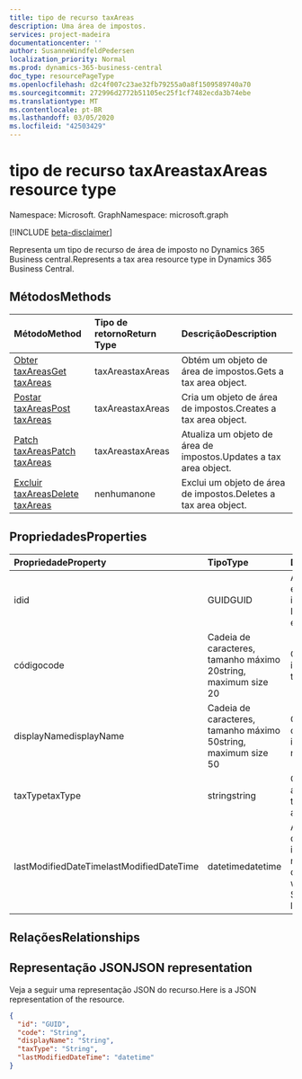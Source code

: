 ```yaml
---
title: tipo de recurso taxAreas
description: Uma área de impostos.
services: project-madeira
documentationcenter: ''
author: SusanneWindfeldPedersen
localization_priority: Normal
ms.prod: dynamics-365-business-central
doc_type: resourcePageType
ms.openlocfilehash: d2c4f007c23ae32fb79255a0a8f1509589740a70
ms.sourcegitcommit: 272996d2772b51105ec25f1cf7482ecda3b74ebe
ms.translationtype: MT
ms.contentlocale: pt-BR
ms.lasthandoff: 03/05/2020
ms.locfileid: "42503429"
---
```

# <a name="taxareas-resource-type"></a><span data-ttu-id="89646-103">tipo de recurso taxAreas</span><span class="sxs-lookup"><span data-stu-id="89646-103">taxAreas resource type</span></span>

<span data-ttu-id="89646-104">Namespace: Microsoft. Graph</span><span class="sxs-lookup"><span data-stu-id="89646-104">Namespace: microsoft.graph</span></span>

[!INCLUDE [beta-disclaimer](../../includes/beta-disclaimer.md)]

<span data-ttu-id="89646-105">Representa um tipo de recurso de área de imposto no Dynamics 365 Business central.</span><span class="sxs-lookup"><span data-stu-id="89646-105">Represents a tax area resource type in Dynamics 365 Business Central.</span></span>

## <a name="methods"></a><span data-ttu-id="89646-106">Métodos</span><span class="sxs-lookup"><span data-stu-id="89646-106">Methods</span></span>
| <span data-ttu-id="89646-107">Método</span><span class="sxs-lookup"><span data-stu-id="89646-107">Method</span></span>       | <span data-ttu-id="89646-108">Tipo de retorno</span><span class="sxs-lookup"><span data-stu-id="89646-108">Return Type</span></span>  |<span data-ttu-id="89646-109">Descrição</span><span class="sxs-lookup"><span data-stu-id="89646-109">Description</span></span>|
|:---------------|:--------|:----------|
|[<span data-ttu-id="89646-110">Obter taxAreas</span><span class="sxs-lookup"><span data-stu-id="89646-110">Get taxAreas</span></span>](../api/dynamics-taxarea-get.md)|<span data-ttu-id="89646-111">taxAreas</span><span class="sxs-lookup"><span data-stu-id="89646-111">taxAreas</span></span>|<span data-ttu-id="89646-112">Obtém um objeto de área de impostos.</span><span class="sxs-lookup"><span data-stu-id="89646-112">Gets a tax area object.</span></span>|
|[<span data-ttu-id="89646-113">Postar taxAreas</span><span class="sxs-lookup"><span data-stu-id="89646-113">Post taxAreas</span></span>](../api/dynamics-create-taxarea.md)|<span data-ttu-id="89646-114">taxAreas</span><span class="sxs-lookup"><span data-stu-id="89646-114">taxAreas</span></span>|<span data-ttu-id="89646-115">Cria um objeto de área de impostos.</span><span class="sxs-lookup"><span data-stu-id="89646-115">Creates a tax area object.</span></span>|
|[<span data-ttu-id="89646-116">Patch taxAreas</span><span class="sxs-lookup"><span data-stu-id="89646-116">Patch taxAreas</span></span>](../api/dynamics-taxarea-update.md)|<span data-ttu-id="89646-117">taxAreas</span><span class="sxs-lookup"><span data-stu-id="89646-117">taxAreas</span></span>|<span data-ttu-id="89646-118">Atualiza um objeto de área de impostos.</span><span class="sxs-lookup"><span data-stu-id="89646-118">Updates a tax area object.</span></span>|
|[<span data-ttu-id="89646-119">Excluir taxAreas</span><span class="sxs-lookup"><span data-stu-id="89646-119">Delete taxAreas</span></span>](../api/dynamics-taxarea-delete.md)|<span data-ttu-id="89646-120">nenhuma</span><span class="sxs-lookup"><span data-stu-id="89646-120">none</span></span>|<span data-ttu-id="89646-121">Exclui um objeto de área de impostos.</span><span class="sxs-lookup"><span data-stu-id="89646-121">Deletes a tax area object.</span></span>|

## <a name="properties"></a><span data-ttu-id="89646-122">Propriedades</span><span class="sxs-lookup"><span data-stu-id="89646-122">Properties</span></span>
| <span data-ttu-id="89646-123">Propriedade</span><span class="sxs-lookup"><span data-stu-id="89646-123">Property</span></span>     | <span data-ttu-id="89646-124">Tipo</span><span class="sxs-lookup"><span data-stu-id="89646-124">Type</span></span>   |<span data-ttu-id="89646-125">Descrição</span><span class="sxs-lookup"><span data-stu-id="89646-125">Description</span></span>|
|:---------------|:--------|:----------|
|<span data-ttu-id="89646-126">id</span><span class="sxs-lookup"><span data-stu-id="89646-126">id</span></span>|<span data-ttu-id="89646-127">GUID</span><span class="sxs-lookup"><span data-stu-id="89646-127">GUID</span></span>|<span data-ttu-id="89646-128">A identificação exclusiva da área de impostos.</span><span class="sxs-lookup"><span data-stu-id="89646-128">The unique ID of the tax area.</span></span> <span data-ttu-id="89646-129">Não editável.</span><span class="sxs-lookup"><span data-stu-id="89646-129">Non-editable.</span></span>|
|<span data-ttu-id="89646-130">código</span><span class="sxs-lookup"><span data-stu-id="89646-130">code</span></span>|<span data-ttu-id="89646-131">Cadeia de caracteres, tamanho máximo 20</span><span class="sxs-lookup"><span data-stu-id="89646-131">string, maximum size 20</span></span>| <span data-ttu-id="89646-132">O código da área de impostos.</span><span class="sxs-lookup"><span data-stu-id="89646-132">The code of the tax area.</span></span>|
|<span data-ttu-id="89646-133">displayName</span><span class="sxs-lookup"><span data-stu-id="89646-133">displayName</span></span>|<span data-ttu-id="89646-134">Cadeia de caracteres, tamanho máximo 50</span><span class="sxs-lookup"><span data-stu-id="89646-134">string, maximum size 50</span></span>| <span data-ttu-id="89646-135">O nome de exibição da área de impostos.</span><span class="sxs-lookup"><span data-stu-id="89646-135">The display name of the tax area.</span></span>|
|<span data-ttu-id="89646-136">taxType</span><span class="sxs-lookup"><span data-stu-id="89646-136">taxType</span></span>|<span data-ttu-id="89646-137">string</span><span class="sxs-lookup"><span data-stu-id="89646-137">string</span></span>|<span data-ttu-id="89646-138">O tipo de imposto da área de impostos.</span><span class="sxs-lookup"><span data-stu-id="89646-138">The tax type of the tax area.</span></span>|
|<span data-ttu-id="89646-139">lastModifiedDateTime</span><span class="sxs-lookup"><span data-stu-id="89646-139">lastModifiedDateTime</span></span>|<span data-ttu-id="89646-140">datetime</span><span class="sxs-lookup"><span data-stu-id="89646-140">datetime</span></span>|<span data-ttu-id="89646-141">A última data/hora em que a área de impostos foi modificada.</span><span class="sxs-lookup"><span data-stu-id="89646-141">The last datetime the tax area was modified.</span></span> <span data-ttu-id="89646-142">Somente leitura.</span><span class="sxs-lookup"><span data-stu-id="89646-142">Read-Only.</span></span>|

## <a name="relationships"></a><span data-ttu-id="89646-143">Relações</span><span class="sxs-lookup"><span data-stu-id="89646-143">Relationships</span></span>

## <a name="json-representation"></a><span data-ttu-id="89646-144">Representação JSON</span><span class="sxs-lookup"><span data-stu-id="89646-144">JSON representation</span></span>

<span data-ttu-id="89646-145">Veja a seguir uma representação JSON do recurso.</span><span class="sxs-lookup"><span data-stu-id="89646-145">Here is a JSON representation of the resource.</span></span>


```json
{
  "id": "GUID",
  "code": "String",
  "displayName": "String",
  "taxType": "String",
  "lastModifiedDateTime": "datetime"
}
```


